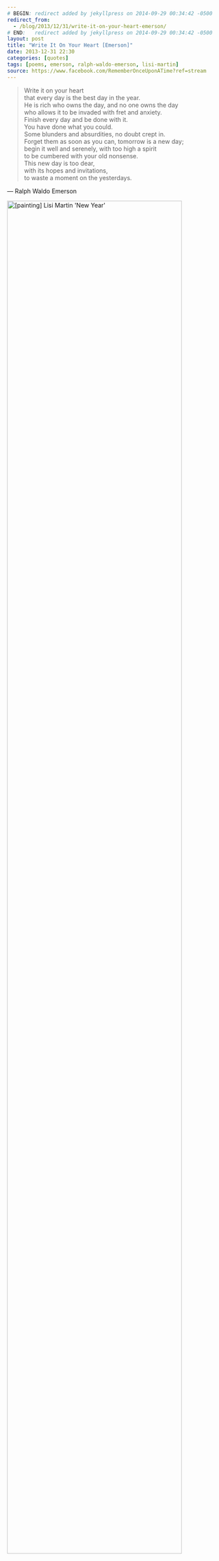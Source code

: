 ```yaml
---
# BEGIN: redirect added by jekyllpress on 2014-09-29 00:34:42 -0500
redirect_from:
  - /blog/2013/12/31/write-it-on-your-heart-emerson/
# END:   redirect added by jekyllpress on 2014-09-29 00:34:42 -0500
layout: post
title: "Write It On Your Heart [Emerson]"
date: 2013-12-31 22:30
categories: [quotes]
tags: [poems, emerson, ralph-waldo-emerson, lisi-martin]
source: https://www.facebook.com/RememberOnceUponATime?ref=stream
---
```

> Write it on your heart  
> that every day is the best day in the year.  
> He is rich who owns the day, and no one owns the day  
> who allows it to be invaded with fret and anxiety.  
> Finish every day and be done with it.  
> You have done what you could.  
> Some blunders and absurdities, no doubt crept in.  
> Forget them as soon as you can, tomorrow is a new day;  
> begin it well and serenely, with too high a spirit  
> to be cumbered with your old nonsense.  
> This new day is too dear,  
> with its hopes and invitations,  
> to waste a moment on the yesterdays.  

&mdash; Ralph Waldo Emerson


<img src="/images/newyears.jpg" width="90%"
alt="[painting] Lisi Martin 'New Year'"
title="Lisi Martin 'New Year'"/>

<small><em>Lisi Martin 'New Year'</em></small>
